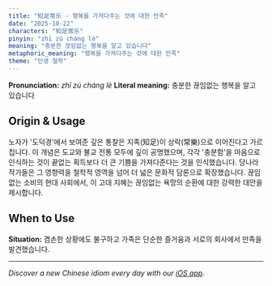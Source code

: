 ```yaml
---
title: "知足常乐 - 행복을 가져다주는 것에 대한 만족"
date: "2025-10-22"
characters: "知足常乐"
pinyin: "zhī zú cháng lè"
meaning: "충분한 끊임없는 행복을 알고 있습니다"
metaphoric_meaning: "행복을 가져다주는 것에 대한 만족"
theme: "인생 철학"
---
```


**Pronunciation:** *zhī zú cháng lè*
**Literal meaning:** 충분한 끊임없는 행복을 알고 있습니다

## Origin & Usage

노자가 '도덕경'에서 보여준 깊은 통찰은 지족(知足)이 상락(常樂)으로 이어진다고 가르칩니다. 이 개념은 도교와 불교 전통 모두에 깊이 공명했으며, 각각 '충분함'을 마음으로 인식하는 것이 끝없는 획득보다 더 큰 기쁨을 가져다준다는 것을 인식했습니다. 당나라 작가들은 그 영향력을 철학적 영역을 넘어 더 넓은 문화적 담론으로 확장했습니다. 끊임없는 소비의 현대 사회에서, 이 고대 지혜는 끊임없는 욕망의 순환에 대한 강력한 대안을 제시합니다.

## When to Use

**Situation:** 겸손한 상황에도 불구하고 가족은 단순한 즐거움과 서로의 회사에서 만족을 발견했습니다.

---

*Discover a new Chinese idiom every day with our [iOS app](https://apps.apple.com/us/app/daily-chinese-idioms/id6740611324).*

